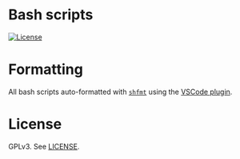 # Bash scripts

[![License](https://img.shields.io/npm/l/mjml-bullet-list?color=brightgreen&style=flat-square)](https://github.com/premail/mjml-bullet-list/blob/main/LICENSE)

# Formatting

All bash scripts auto-formatted with [`shfmt`](https://github.com/mvdan/sh) using the [VSCode plugin](https://marketplace.visualstudio.com/items?itemName=mkhl.shfmt).

# License

GPLv3. See [LICENSE](LICENSE).
